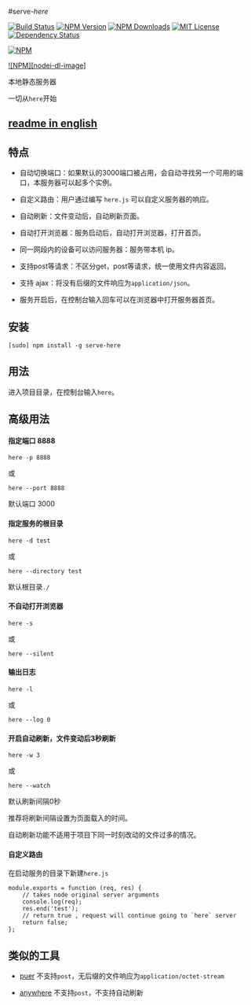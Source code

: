 #serve-*here*

[![Build Status][travis-image]][travis-url]
[![NPM Version][npm-version-image]][npm-url]
[![NPM Downloads][npm-downloads-image]][npm-url]
[![MIT License][license-image]][license-url]
[![Dependency Status][david-image]][david-url]

[![NPM][nodei-image]][nodei-url]

[![NPM][nodei-dl-image]][nodei-url]

本地静态服务器

一切从`here`开始

## [readme in english](../README.md)

## 特点

- 自动切换端口：如果默认的3000端口被占用，会自动寻找另一个可用的端口，本服务器可以起多个实例。

- 自定义路由：用户通过编写 `here.js` 可以自定义服务器的响应。

- 自动刷新：文件变动后，自动刷新页面。

- 自动打开浏览器：服务启动后，自动打开浏览器，打开首页。

- 同一网段内的设备可以访问服务器：服务带本机 ip。

- 支持post等请求：不区分get，post等请求，统一使用文件内容返回。

- 支持 ajax：将没有后缀的文件响应为`application/json`。

- 服务开启后，在控制台输入回车可以在浏览器中打开服务器首页。

## 安装

`[sudo] npm install -g serve-here`

## 用法

进入项目目录，在控制台输入`here`。

## 高级用法

#### 指定端口 8888

`here -p 8888`

或

`here --port 8888`

默认端口 3000

#### 指定服务的根目录

`here -d test`

或

`here --directory test`

默认根目录`./`

#### 不自动打开浏览器

`here -s`

或

`here --silent`

#### 输出日志

`here -l`

或

`here --log 0`


#### 开启自动刷新，文件变动后3秒刷新

`here -w 3`

或

`here --watch`

默认刷新间隔0秒

推荐将刷新间隔设置为页面载入的时间。

自动刷新功能不适用于项目下同一时刻改动的文件过多的情况。

#### 自定义路由

在启动服务的目录下新建`here.js`

```
module.exports = function (req, res) {
    // takes node original server arguments
    console.log(req);
    res.end('test');
    // return true , request will continue going to `here` server
    return false;
};

```

## 类似的工具

- [puer](https://www.npmjs.com/package/puer) 不支持`post`，无后缀的文件响应为`application/octet-stream`

- [anywhere](https://www.npmjs.com/package/anywhere) 不支持`post`，不支持自动刷新


[npm-version-image]: http://img.shields.io/npm/v/serve-here.svg?style=flat-square
[npm-url]: https://www.npmjs.com/package/serve-here
[npm-downloads-image]: http://img.shields.io/npm/dm/serve-here.svg?style=flat-square
[license-image]: http://img.shields.io/badge/license-MIT-blue.svg?style=flat-square
[license-url]: LICENSE
[travis-image]: https://img.shields.io/travis/vivaxy/here.svg?style=flat-square
[travis-url]: https://travis-ci.org/vivaxy/here
[david-image]: http://img.shields.io/david/vivaxy/here.svg?style=flat-square
[david-url]: https://david-dm.org/vivaxy/here
[nodei-image]: https://nodei.co/npm-dl/serve-here.png?height=3
[nodei-url]: https://nodei.co/npm/serve-here/
[nodei-image]: https://nodei.co/npm/serve-here.svg?downloads=true&downloadRank=true&stars=true
